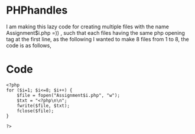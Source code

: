 # PHPhandles


I am making this lazy code for creating multiple files with the name Assignment$i.php =)) , such that each files having the same php opening tag at the first line, as the following I wanted to make 8 files from 1 to 8, the code is as follows, 


# Code


```
<?php
for ($i=1; $i<=8; $i++) {
    $file = fopen("Assignment$i.php", "w");
    $txt = "<?php\n\n";
    fwrite($file, $txt);
    fclose($file);
}

?>
